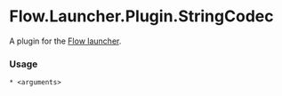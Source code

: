 Flow.Launcher.Plugin.StringCodec
==================

A plugin for the [Flow launcher](https://github.com/Flow-Launcher/Flow.Launcher).

### Usage

    * <arguments>